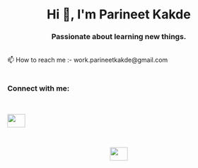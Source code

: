 <h1 align="center">Hi 👋, I'm Parineet Kakde</h1>
<h3 align="center">Passionate about learning new things.</h3>
</br>
📫 How to reach me :-  work.parineetkakde@gmail.com
</br>



</br>


<h3 align="left">Connect with me:</h3></br>
<p align="left">
<a href="https://www.linkedin.com/in/parineet-kakde-42a01a31a/" target="blank"><img align="center" src="https://raw.githubusercontent.com/rahuldkjain/github-profile-readme-generator/master/src/images/icons/Social/linked-in-alt.svg"  height="30" width="40" /></a>
</p>   

</br>
<p align="center">
<a href="https://x.com/parineetkakde16" target="blank"><img align="center" src="https://raw.githubusercontent.com/rahuldkjain/github-profile-readme-generator/master/src/images/icons/Social/linked-in-alt.svg"  height="30" width="40" /></a>
</p>




